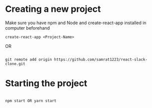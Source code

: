 # Creating a new project

Make sure you have npm and Node and create-react-app installed in computer beforehand

```
create-react-app <Project-Name>

```  
OR

```

git remote add origin https://github.com/samrat1223/react-slack-clone.git

```


# Starting the project 

```

npm start OR yarn start

```